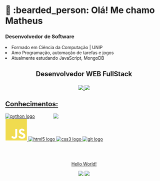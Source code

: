 <h1 align="left">👋 :bearded_person: Olá! Me chamo Matheus</h1>
<h3> Desenvolvedor de Software </h3>
<li> Formado em Ciência da Computação | UNIP </li>
<li> Amo Programação, automação de tarefas e jogos </li>
<li> Atualmente estudando JavaScript, MongoDB </li>
<h2 align="center"> Desenvolvedor WEB FullStack </h2>

###

<div align="center">
  <a href="https://github.com/Print-TesteServer">
  <img height="'180em" src="https://github-readme-stats.vercel.app/api?username=Print-TesteServer&show_icons=true&theme=dracula&include_all_commits=true&count_private=true"/>
  <img height=195em" src="https://github-readme-stats.vercel.app/api/top-langs/?username=Print-TesteServer&layout=compact&langs_count=16&theme=dracula"/>
</div>
 
###

## Conhecimentos:
<img align="right" width="350" src="https://programathor.com.br/blog/wp-content/uploads/2018/05/fast-typing.gif"/>

<div align="left">
  <img src="https://cdn.jsdelivr.net/gh/devicons/devicon/icons/python/python-original.svg" height="72" width="70" down="" alt="python logo"  />
  <img src="https://raw.githubusercontent.com/devicons/devicon/master/icons/javascript/javascript-plain.svg" height="70" width="70" alt="js logo"/>
  <img src="https://cdn.jsdelivr.net/gh/devicons/devicon/icons/html5/html5-original.svg" height="70" width="70" alt="html5 logo"  />
  <img src="https://cdn.jsdelivr.net/gh/devicons/devicon/icons/css3/css3-original.svg" height="70" width="70" alt="css3 logo"  /> 
  <img src="https://cdn.jsdelivr.net/gh/devicons/devicon/icons/git/git-original.svg" height="70" width="70" alt="git logo"  />
</div>

###

<br clear="both">

###
                
<p align="center">Hello World!</p>

<div align="center"> 
  <a href="https://www.youtube.com/@R_DIFUSO" target="_blank"><img src="https://img.shields.io/badge/YouTube-FF0000?style=for-the-badge&logo=youtube&logoColor=white" target="_blank"></a>
  <a href="https://www.linkedin.com/in/ferreir4" target="_blank"><img src="https://img.shields.io/badge/-LinkedIn-%230077B5?style=for-the-badge&logo=linkedin&logoColor=white" target="_blank"></a> 
